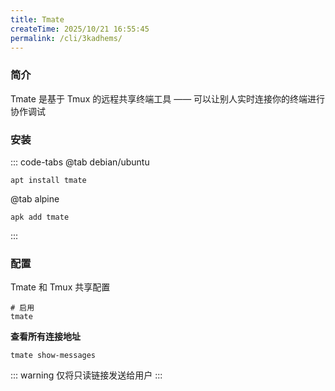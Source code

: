 ```yaml
---
title: Tmate
createTime: 2025/10/21 16:55:45
permalink: /cli/3kadhems/
---
```

### 简介
Tmate 是基于 Tmux 的远程共享终端工具 —— 可以让别人实时连接你的终端进行协作调试

### 安装

::: code-tabs
@tab debian/ubuntu

```shell
apt install tmate
```

@tab alpine

```shell
apk add tmate
```

:::

### 配置
Tmate 和 Tmux 共享配置

```shell
# 启用
tmate
```

**查看所有连接地址**
```shell
tmate show-messages
```

::: warning
仅将只读链接发送给用户
:::
